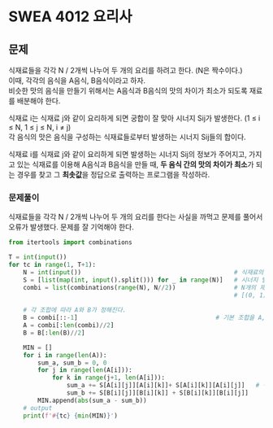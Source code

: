 # SWEA 4012 요리사
## 문제
식재료들을 각각 N / 2개씩 나누어 두 개의 요리를 하려고 한다. (N은 짝수이다.)  
이때, 각각의 음식을 A음식, B음식이라고 하자.  
비슷한 맛의 음식을 만들기 위해서는 A음식과 B음식의 맛의 차이가 최소가 되도록 재료를 배분해야 한다.
  
식재료 i는 식재료 j와 같이 요리하게 되면 궁합이 잘 맞아 시너지 Sij가 발생한다. (1 ≤ i ≤ N, 1 ≤ j ≤ N, i ≠ j)  
각 음식의 맛은 음식을 구성하는 식재료들로부터 발생하는 시너지 Sij들의 합이다.

식재료 i를 식재료 j와 같이 요리하게 되면 발생하는 시너지 Sij의 정보가 주어지고, 가지고 있는 식재료를 이용해 A음식과 B음식을 만들 때, **두 음식 간의 맛의 차이가 최소**가 되는 경우를 찾고 그 **최솟값**을 정답으로 출력하는 프로그램을 작성하라.

### 문제풀이
식재료들을 각각 N / 2개씩 나누어 두 개의 요리를 한다는 사실을 까먹고 문제를 풀어서 오류가 발생했다. 문제를 잘 기억해야 한다.  
```python
from itertools import combinations

T = int(input())
for tc in range(1, T+1):
    N = int(input())                                          # 식재료의 개수
    S = [list(map(int, input().split())) for _ in range(N)]   # 시너지 발생 표
    combi = list(combinations(range(N), N//2))                # N개의 재료를 N//2개씩 묶는 조합 리스트 생성
                                                              # [(0, 1), (0, 2), (0, 3), (1, 2), (1, 3), (2, 3)]
    
    # 각 조합에 따라 A와 B가 정해진다. 
    B = combi[::-1]                                      # 기본 조합을 A, B에 나눠 배분한다. 
    A = combi[:len(combi)//2]
    B = B[:len(B)//2]

    MIN = []
    for i in range(len(A)):
        sum_a, sum_b = 0, 0
        for j in range(len(A[i])):
            for k in range(j+1, len(A[i])):
                sum_a += S[A[i][j]][A[i][k]]+ S[A[i][k]][A[i][j]]   # 각 요리의 시너지 값을 더하고 최소값을 구한다.
                sum_b += S[B[i][j]][B[i][k]] + S[B[i][k]][B[i][j]]
        MIN.append(abs(sum_a - sum_b))
    # output
    print(f'#{tc} {min(MIN)}')
```